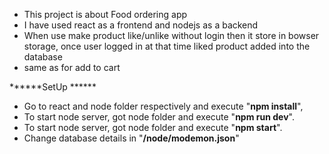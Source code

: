 - This project is about Food ordering app
- I have used react as a frontend and nodejs as a backend
- When use make product like/unlike without login then it store in bowser storage, once user logged in at that time liked product added into the database
- same as for add to cart

******SetUp ******
- Go to react and node folder respectively and execute "**npm install**",
- To start node server, got node folder and execute "**npm run dev**".
-  To start node server, got node folder and execute "**npm start**".
-  Change database details in "**/node/modemon.json**"
